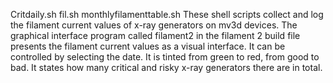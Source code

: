 Critdaily.sh fil.sh monthlyfilamenttable.sh These shell scripts collect and log the filament current values ​​of x-ray generators on mv3d devices. 
The graphical interface program called filament2 in the filament 2 build file presents the filament current values ​​as a visual interface. It can be controlled by selecting the date. It is tinted from green to red, from good to bad. It states how many critical and risky x-ray generators there are in total.
